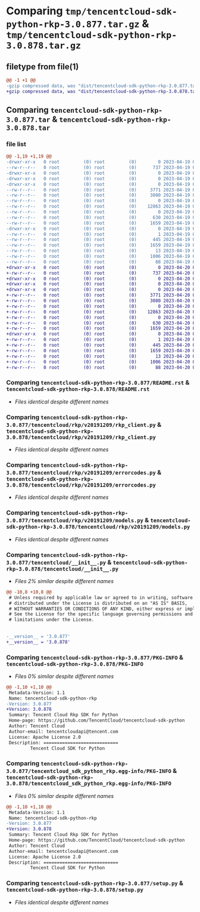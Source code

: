 # Comparing `tmp/tencentcloud-sdk-python-rkp-3.0.877.tar.gz` & `tmp/tencentcloud-sdk-python-rkp-3.0.878.tar.gz`

## filetype from file(1)

```diff
@@ -1 +1 @@
-gzip compressed data, was "dist/tencentcloud-sdk-python-rkp-3.0.877.tar", last modified: Wed Apr 19 09:26:53 2023, max compression
+gzip compressed data, was "dist/tencentcloud-sdk-python-rkp-3.0.878.tar", last modified: Thu Apr 20 00:40:08 2023, max compression
```

## Comparing `tencentcloud-sdk-python-rkp-3.0.877.tar` & `tencentcloud-sdk-python-rkp-3.0.878.tar`

### file list

```diff
@@ -1,19 +1,19 @@
-drwxr-xr-x   0 root         (0) root         (0)        0 2023-04-19 09:26:53.000000 tencentcloud-sdk-python-rkp-3.0.877/
--rw-r--r--   0 root         (0) root         (0)      737 2023-04-19 09:26:53.000000 tencentcloud-sdk-python-rkp-3.0.877/README.rst
-drwxr-xr-x   0 root         (0) root         (0)        0 2023-04-19 09:26:53.000000 tencentcloud-sdk-python-rkp-3.0.877/tencentcloud/
-drwxr-xr-x   0 root         (0) root         (0)        0 2023-04-19 09:26:53.000000 tencentcloud-sdk-python-rkp-3.0.877/tencentcloud/rkp/
-drwxr-xr-x   0 root         (0) root         (0)        0 2023-04-19 09:26:53.000000 tencentcloud-sdk-python-rkp-3.0.877/tencentcloud/rkp/v20191209/
--rw-r--r--   0 root         (0) root         (0)     3771 2023-04-19 09:26:53.000000 tencentcloud-sdk-python-rkp-3.0.877/tencentcloud/rkp/v20191209/rkp_client.py
--rw-r--r--   0 root         (0) root         (0)     3080 2023-04-19 09:26:53.000000 tencentcloud-sdk-python-rkp-3.0.877/tencentcloud/rkp/v20191209/errorcodes.py
--rw-r--r--   0 root         (0) root         (0)        0 2023-04-19 09:26:53.000000 tencentcloud-sdk-python-rkp-3.0.877/tencentcloud/rkp/v20191209/__init__.py
--rw-r--r--   0 root         (0) root         (0)    12863 2023-04-19 09:26:53.000000 tencentcloud-sdk-python-rkp-3.0.877/tencentcloud/rkp/v20191209/models.py
--rw-r--r--   0 root         (0) root         (0)        0 2023-04-19 09:26:53.000000 tencentcloud-sdk-python-rkp-3.0.877/tencentcloud/rkp/__init__.py
--rw-r--r--   0 root         (0) root         (0)      630 2023-04-19 09:26:53.000000 tencentcloud-sdk-python-rkp-3.0.877/tencentcloud/__init__.py
--rw-r--r--   0 root         (0) root         (0)     1659 2023-04-19 09:26:53.000000 tencentcloud-sdk-python-rkp-3.0.877/PKG-INFO
-drwxr-xr-x   0 root         (0) root         (0)        0 2023-04-19 09:26:53.000000 tencentcloud-sdk-python-rkp-3.0.877/tencentcloud_sdk_python_rkp.egg-info/
--rw-r--r--   0 root         (0) root         (0)        1 2023-04-19 09:26:53.000000 tencentcloud-sdk-python-rkp-3.0.877/tencentcloud_sdk_python_rkp.egg-info/dependency_links.txt
--rw-r--r--   0 root         (0) root         (0)      445 2023-04-19 09:26:53.000000 tencentcloud-sdk-python-rkp-3.0.877/tencentcloud_sdk_python_rkp.egg-info/SOURCES.txt
--rw-r--r--   0 root         (0) root         (0)     1659 2023-04-19 09:26:53.000000 tencentcloud-sdk-python-rkp-3.0.877/tencentcloud_sdk_python_rkp.egg-info/PKG-INFO
--rw-r--r--   0 root         (0) root         (0)       13 2023-04-19 09:26:53.000000 tencentcloud-sdk-python-rkp-3.0.877/tencentcloud_sdk_python_rkp.egg-info/top_level.txt
--rw-r--r--   0 root         (0) root         (0)     1006 2023-04-19 09:26:53.000000 tencentcloud-sdk-python-rkp-3.0.877/setup.py
--rw-r--r--   0 root         (0) root         (0)       88 2023-04-19 09:26:53.000000 tencentcloud-sdk-python-rkp-3.0.877/setup.cfg
+drwxr-xr-x   0 root         (0) root         (0)        0 2023-04-20 00:40:08.000000 tencentcloud-sdk-python-rkp-3.0.878/
+-rw-r--r--   0 root         (0) root         (0)      737 2023-04-20 00:40:08.000000 tencentcloud-sdk-python-rkp-3.0.878/README.rst
+drwxr-xr-x   0 root         (0) root         (0)        0 2023-04-20 00:40:08.000000 tencentcloud-sdk-python-rkp-3.0.878/tencentcloud/
+drwxr-xr-x   0 root         (0) root         (0)        0 2023-04-20 00:40:08.000000 tencentcloud-sdk-python-rkp-3.0.878/tencentcloud/rkp/
+drwxr-xr-x   0 root         (0) root         (0)        0 2023-04-20 00:40:08.000000 tencentcloud-sdk-python-rkp-3.0.878/tencentcloud/rkp/v20191209/
+-rw-r--r--   0 root         (0) root         (0)     3771 2023-04-20 00:40:08.000000 tencentcloud-sdk-python-rkp-3.0.878/tencentcloud/rkp/v20191209/rkp_client.py
+-rw-r--r--   0 root         (0) root         (0)     3080 2023-04-20 00:40:08.000000 tencentcloud-sdk-python-rkp-3.0.878/tencentcloud/rkp/v20191209/errorcodes.py
+-rw-r--r--   0 root         (0) root         (0)        0 2023-04-20 00:40:08.000000 tencentcloud-sdk-python-rkp-3.0.878/tencentcloud/rkp/v20191209/__init__.py
+-rw-r--r--   0 root         (0) root         (0)    12863 2023-04-20 00:40:08.000000 tencentcloud-sdk-python-rkp-3.0.878/tencentcloud/rkp/v20191209/models.py
+-rw-r--r--   0 root         (0) root         (0)        0 2023-04-20 00:40:08.000000 tencentcloud-sdk-python-rkp-3.0.878/tencentcloud/rkp/__init__.py
+-rw-r--r--   0 root         (0) root         (0)      630 2023-04-20 00:40:08.000000 tencentcloud-sdk-python-rkp-3.0.878/tencentcloud/__init__.py
+-rw-r--r--   0 root         (0) root         (0)     1659 2023-04-20 00:40:08.000000 tencentcloud-sdk-python-rkp-3.0.878/PKG-INFO
+drwxr-xr-x   0 root         (0) root         (0)        0 2023-04-20 00:40:08.000000 tencentcloud-sdk-python-rkp-3.0.878/tencentcloud_sdk_python_rkp.egg-info/
+-rw-r--r--   0 root         (0) root         (0)        1 2023-04-20 00:40:08.000000 tencentcloud-sdk-python-rkp-3.0.878/tencentcloud_sdk_python_rkp.egg-info/dependency_links.txt
+-rw-r--r--   0 root         (0) root         (0)      445 2023-04-20 00:40:08.000000 tencentcloud-sdk-python-rkp-3.0.878/tencentcloud_sdk_python_rkp.egg-info/SOURCES.txt
+-rw-r--r--   0 root         (0) root         (0)     1659 2023-04-20 00:40:08.000000 tencentcloud-sdk-python-rkp-3.0.878/tencentcloud_sdk_python_rkp.egg-info/PKG-INFO
+-rw-r--r--   0 root         (0) root         (0)       13 2023-04-20 00:40:08.000000 tencentcloud-sdk-python-rkp-3.0.878/tencentcloud_sdk_python_rkp.egg-info/top_level.txt
+-rw-r--r--   0 root         (0) root         (0)     1006 2023-04-20 00:40:08.000000 tencentcloud-sdk-python-rkp-3.0.878/setup.py
+-rw-r--r--   0 root         (0) root         (0)       88 2023-04-20 00:40:08.000000 tencentcloud-sdk-python-rkp-3.0.878/setup.cfg
```

### Comparing `tencentcloud-sdk-python-rkp-3.0.877/README.rst` & `tencentcloud-sdk-python-rkp-3.0.878/README.rst`

 * *Files identical despite different names*

### Comparing `tencentcloud-sdk-python-rkp-3.0.877/tencentcloud/rkp/v20191209/rkp_client.py` & `tencentcloud-sdk-python-rkp-3.0.878/tencentcloud/rkp/v20191209/rkp_client.py`

 * *Files identical despite different names*

### Comparing `tencentcloud-sdk-python-rkp-3.0.877/tencentcloud/rkp/v20191209/errorcodes.py` & `tencentcloud-sdk-python-rkp-3.0.878/tencentcloud/rkp/v20191209/errorcodes.py`

 * *Files identical despite different names*

### Comparing `tencentcloud-sdk-python-rkp-3.0.877/tencentcloud/rkp/v20191209/models.py` & `tencentcloud-sdk-python-rkp-3.0.878/tencentcloud/rkp/v20191209/models.py`

 * *Files identical despite different names*

### Comparing `tencentcloud-sdk-python-rkp-3.0.877/tencentcloud/__init__.py` & `tencentcloud-sdk-python-rkp-3.0.878/tencentcloud/__init__.py`

 * *Files 2% similar despite different names*

```diff
@@ -10,8 +10,8 @@
 # Unless required by applicable law or agreed to in writing, software
 # distributed under the License is distributed on an "AS IS" BASIS,
 # WITHOUT WARRANTIES OR CONDITIONS OF ANY KIND, either express or implied.
 # See the License for the specific language governing permissions and
 # limitations under the License.
 
 
-__version__ = '3.0.877'
+__version__ = '3.0.878'
```

### Comparing `tencentcloud-sdk-python-rkp-3.0.877/PKG-INFO` & `tencentcloud-sdk-python-rkp-3.0.878/PKG-INFO`

 * *Files 0% similar despite different names*

```diff
@@ -1,10 +1,10 @@
 Metadata-Version: 1.1
 Name: tencentcloud-sdk-python-rkp
-Version: 3.0.877
+Version: 3.0.878
 Summary: Tencent Cloud Rkp SDK for Python
 Home-page: https://github.com/TencentCloud/tencentcloud-sdk-python
 Author: Tencent Cloud
 Author-email: tencentcloudapi@tencent.com
 License: Apache License 2.0
 Description: ============================
         Tencent Cloud SDK for Python
```

### Comparing `tencentcloud-sdk-python-rkp-3.0.877/tencentcloud_sdk_python_rkp.egg-info/PKG-INFO` & `tencentcloud-sdk-python-rkp-3.0.878/tencentcloud_sdk_python_rkp.egg-info/PKG-INFO`

 * *Files 0% similar despite different names*

```diff
@@ -1,10 +1,10 @@
 Metadata-Version: 1.1
 Name: tencentcloud-sdk-python-rkp
-Version: 3.0.877
+Version: 3.0.878
 Summary: Tencent Cloud Rkp SDK for Python
 Home-page: https://github.com/TencentCloud/tencentcloud-sdk-python
 Author: Tencent Cloud
 Author-email: tencentcloudapi@tencent.com
 License: Apache License 2.0
 Description: ============================
         Tencent Cloud SDK for Python
```

### Comparing `tencentcloud-sdk-python-rkp-3.0.877/setup.py` & `tencentcloud-sdk-python-rkp-3.0.878/setup.py`

 * *Files identical despite different names*

